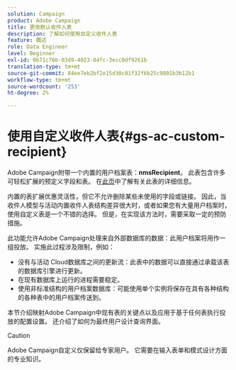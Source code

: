 ```yaml
---
solution: Campaign
product: Adobe Campaign
title: 更改默认收件人表
description: 了解如何使用自定义收件人表
feature: 概述
role: Data Engineer
level: Beginner
exl-id: 0b71c76b-03d9-4023-84fc-3ecc0df9261b
translation-type: tm+mt
source-git-commit: 84ee7eb2bf2e15d30c81f32f6b25c9801b3b12b1
workflow-type: tm+mt
source-wordcount: '253'
ht-degree: 2%

---
```


# 使用自定义收件人表{#gs-ac-custom-recipient}

Adobe Campaign附带一个内置的用户档案表：**nmsRecipient**。 此表包含许多可轻松扩展的预定义字段和表。 在[此页](datamodel.md#ootb-profiles)中了解有关此表的详细信息。

内置的表扩展优惠灵活性，但它不允许删除某些未使用的字段或链接。 因此，当收件人模型与活动内置收件人表结构差异很大时，或者如果您有大量用户档案时，使用自定义表是一个不错的选择。  但是，在实现该方法时，需要采取一定的预防措施。

此功能允许Adobe Campaign处理来自外部数据库的数据：此用户档案将用作一组投放。 实施此过程涉及限制，例如：

* 没有与活动 Cloud数据库之间的更新流：此表中的数据可以直接通过承载该表的数据库引擎进行更新。
* 在现有数据库上运行的进程需要稳定。
* 使用非标准结构的用户档案数据库：可能使用单个实例将保存在具有各种结构的各种表中的用户档案传送到。

本节介绍映射Adobe Campaign中现有表的关键点以及应用于基于任何表执行投放的配置设置。 还介绍了如何为最终用户设计查询界面。

>[!CAUTION]
>
>Adobe Campaign自定义仅保留给专家用户。 它需要在输入表单和模式设计方面的专业知识。

